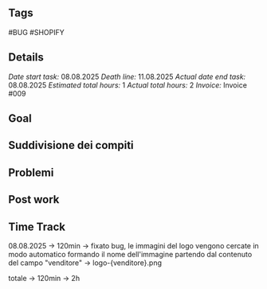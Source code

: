 ## Tags
#BUG 
#SHOPIFY

## Details
*Date start task:* 08.08.2025
*Death line:* 11.08.2025
*Actual date end task:* 08.08.2025
*Estimated total hours:* 1
*Actual total hours:* 2
*Invoice:* Invoice #009

## Goal

## Suddivisione dei compiti

## Problemi

## Post work 

## Time Track
08.08.2025 -> 120min -> fixato bug, le immagini del logo vengono cercate in modo automatico formando il nome dell'immagine partendo dal contenuto del campo "venditore" -> logo-{venditore}.png

totale -> 120min -> 2h
